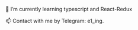 🌱 I’m currently learning typescript and React-Redux

📫 Contact with me by Telegram: e1_ing.

<!---
e1ing/e1ing is a ✨ special ✨ repository because its `README.md` (this file) appears on your GitHub profile.
You can click the Preview link to take a look at your changes.
--->
